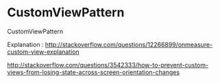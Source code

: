 CustomViewPattern
=================

CustomViewPattern

Explanation : http://stackoverflow.com/questions/12266899/onmeasure-custom-view-explanation

http://stackoverflow.com/questions/3542333/how-to-prevent-custom-views-from-losing-state-across-screen-orientation-changes
